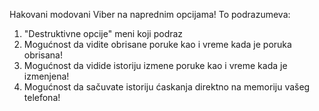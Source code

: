 Hakovani modovani Viber na naprednim opcijama!
To podrazumeva:
1. "Destruktivne opcije" meni koji podraz
1. Mogućnost da vidite obrisane poruke kao i vreme kada je poruka obrisana!
2. Mogućnost da vidide istoriju izmene poruke kao i vreme kada je izmenjena!
3. Mogućnost da sačuvate istoriju ćaskanja direktno na memoriju vašeg telefona!
